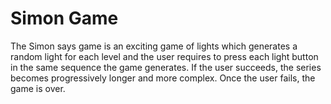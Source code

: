 # Simon Game
The Simon says game is an exciting game of lights which generates a random light for each level and the user requires to press each light button in the same sequence the game generates. If the user succeeds, the series becomes progressively longer and more complex. Once the user fails, the game is over.
